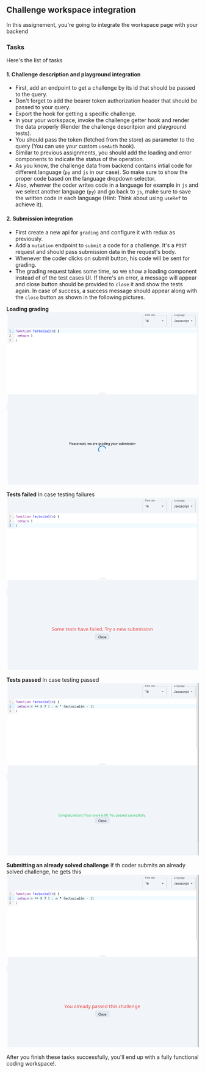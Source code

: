 ## Challenge workspace integration
In this assignement, you're going to integrate the workspace page with your backend


### Tasks
Here's the list of tasks

#### 1. Challenge description and playground integration

- First, add an endpoint to get a challenge by its id that should be passed to the query.
- Don't forget to add the bearer token authorization header that should be passed to your query.
- Export the hook for getting a specific challenge.
- In your your workspace, invoke the challenge getter hook and render the data properly (Render the challenge descritpion and playground tests).
- You should pass the token (fetched from the store) as parameter to the query (You can use your custom `useAuth` hook).
- Similar to previous assignments, you should add the loading and error components to indicate the status of the operation.
- As you know, the challenge data from backend contains intial code for different language (`py` and `js` in our case). So make sure to show the proper code based on the language dropdown selector.
- Also, whenver the coder writes code in a language for example in `js` and we select another language (`py`) and go back to `js`, make sure to save the written code in each language (Hint: Think about using `useRef` to achieve it).

#### 2. Submission integration
- First create a new api for `grading` and configure it with redux as previously.
- Add a `mutation` endpoint to `submit` a code for a challenge. It's a `POST` request and should pass submission data in the request's body.
- Whenever the coder clicks on submit button, his code will be sent for grading.
- The grading request takes some time, so we show a loading component instead of of the test cases UI. If there's an error, a message will appear and close button should be provided to `close` it and show the tests again. In case of success, a success message should appear along with the `close` button as shown in the following pictures.

**Loading grading**
![grading submission](./images/integration/grading-loading.png)

**Tests failed**
In case testing failures
![grading submission](./images/integration/grading-failure.png)

**Tests passed**
In case testing passed
![grading submission](./images/integration/grading-success.png)

**Submitting an already solved challenge**
If th coder submits an already solved challenge, he gets this
![grading submission](./images/integration/grading-existing.png)


After you finish these tasks successfully, you'll end up with a fully functional coding workspace!.

